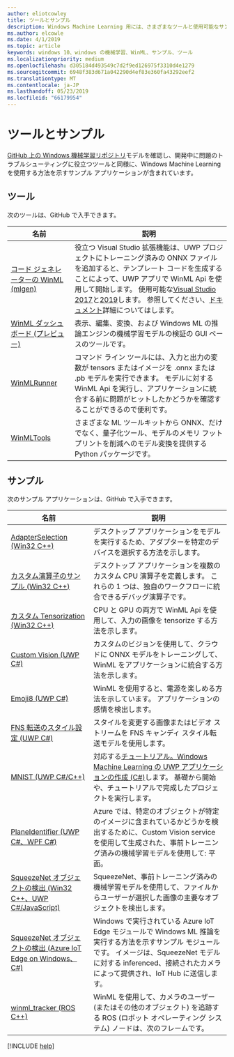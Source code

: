 ```yaml
---
author: eliotcowley
title: ツールとサンプル
description: Windows Machine Learning 用には、さまざまなツールと使用可能なサンプルについて説明します。
ms.author: elcowle
ms.date: 4/1/2019
ms.topic: article
keywords: windows 10、windows の機械学習、WinML、サンプル、ツール
ms.localizationpriority: medium
ms.openlocfilehash: d305184d493549c7d2f9ed126975f3310d4e1279
ms.sourcegitcommit: 6948f383d671a042290d4ef83e360fa43292eef2
ms.translationtype: MT
ms.contentlocale: ja-JP
ms.lasthandoff: 05/23/2019
ms.locfileid: "66179954"
---
```

# <a name="tools-and-samples"></a>ツールとサンプル

[GitHub 上の Windows 機械学習リポジトリ](https://github.com/Microsoft/Windows-Machine-Learning)モデルを確認し、開発中に問題のトラブルシューティングに役立つツールと同様に、Windows Machine Learning を使用する方法を示すサンプル アプリケーションが含まれています。

## <a name="tools"></a>ツール

次のツールは、GitHub で入手できます。

| 名前 | 説明 |
|------|-------------|
| [コード ジェネレーターの WinML (mlgen)](https://marketplace.visualstudio.com/items?itemName=WinML.mlgen) | 役立つ Visual Studio 拡張機能は、UWP プロジェクトにトレーニング済みの ONNX ファイルを追加すると、テンプレート コードを生成することによって、UWP アプリで WinML Api を使用して開始します。 使用可能な[Visual Studio 2017](https://marketplace.visualstudio.com/items?itemName=WinML.mlgen)と[2019](https://marketplace.visualstudio.com/items?itemName=WinML.MLGenV2)します。 参照してください、[ドキュメント](mlgen.md)詳細についてはします。
| [WinML ダッシュ ボード (プレビュー)](https://github.com/Microsoft/Windows-Machine-Learning/tree/master/Tools/WinMLDashboard) | 表示、編集、変換、および Windows ML の推論エンジンの機械学習モデルの検証の GUI ベースのツールです。 |
| [WinMLRunner](https://github.com/Microsoft/Windows-Machine-Learning/tree/master/Tools/WinMLRunner) | コマンド ライン ツールには、入力と出力の変数が tensors またはイメージを .onnx または .pb モデルを実行できます。 モデルに対する WinML Api を実行し、アプリケーションに統合する前に問題がヒットしたかどうかを確認することができるので便利です。 |
| [WinMLTools](https://pypi.org/project/winmltools/) | さまざまな ML ツールキットから ONNX、だけでなく、量子化ツール、モデルのメモリ フット プリントを削減へのモデル変換を提供する Python パッケージです。 |

## <a name="samples"></a>サンプル

次のサンプル アプリケーションは、GitHub で入手できます。

| 名前 | 説明 |
|------|-------------|
| [AdapterSelection (Win32 C++)](https://github.com/Microsoft/Windows-Machine-Learning/tree/master/Samples/AdapterSelection/AdapterSelection/cpp) | デスクトップ アプリケーションをモデルを実行するため、アダプターを特定のデバイスを選択する方法を示します。 |
| [カスタム演算子のサンプル (Win32 C++)](https://github.com/Microsoft/Windows-Machine-Learning/tree/master/Samples/CustomOperatorCPU/desktop/cpp) | デスクトップ アプリケーションを複数のカスタム CPU 演算子を定義します。 これらの 1 つは、独自のワークフローに統合できるデバッグ演算子です。 |
| [カスタム Tensorization (Win32 C++)](https://github.com/Microsoft/Windows-Machine-Learning/tree/master/Samples/CustomTensorization) | CPU と GPU の両方で WinML Api を使用して、入力の画像を tensorize する方法を示します。 |
| [Custom Vision (UWP C#)](https://docs.microsoft.com/azure/cognitive-services/custom-vision-service/custom-vision-onnx-windows-ml) | カスタムのビジョンを使用して、クラウドに ONNX モデルをトレーニングして、WinML をアプリケーションに統合する方法を示します。 |
| [Emoji8 (UWP C#)](https://github.com/Microsoft/Windows-Machine-Learning/tree/master/Samples/Emoji8/UWP/cs) | WinML を使用すると、電源を楽しめる方法を示しています。 アプリケーションの感情を検出します。 |
| [FNS 転送のスタイル設定 (UWP C#)](https://github.com/Microsoft/Windows-Machine-Learning/tree/master/Samples/FNSCandyStyleTransfer) | スタイルを変更する画像またはビデオ ストリームを FNS キャンディ スタイル転送モデルを使用します。 |
| [MNIST (UWP C#/C++)](https://github.com/Microsoft/Windows-Machine-Learning/tree/master/Samples/MNIST) | 対応する[チュートリアル。Windows Machine Learning の UWP アプリケーションの作成 (C#)](get-started-uwp.md)します。 基礎から開始や、チュートリアルで完成したプロジェクトを実行します。 |
| [PlaneIdentifier (UWP C#、WPF C#)](https://github.com/Microsoft/Windows-AppConsult-Samples-UWP/tree/master/PlaneIdentifier) | Azure では、特定のオブジェクトが特定のイメージに含まれているかどうかを検出するために、Custom Vision service を使用して生成された、事前トレーニング済みの機械学習モデルを使用して: 平面。 |
| [SqueezeNet オブジェクトの検出 (Win32 C++、UWP C#/JavaScript)](https://github.com/Microsoft/Windows-Machine-Learning/tree/master/Samples/SqueezeNetObjectDetection) | SqueezeNet、事前トレーニング済みの機械学習モデルを使用して、ファイルからユーザーが選択した画像の主要なオブジェクトを検出します。 |
| [SqueezeNet オブジェクトの検出 (Azure IoT Edge on Windows、 C#)](https://github.com/Microsoft/Windows-iotcore-samples/tree/develop/Samples/EdgeModules/SqueezeNetObjectDetection/cs) | Windows で実行されている Azure IoT Edge モジュールで Windows ML 推論を実行する方法を示すサンプル モジュールです。 イメージは、SqueezeNet モデルに対する inferenced、接続されたカメラによって提供され、IoT Hub に送信します。 |
| [winml_tracker (ROS C++)](https://github.com/ms-iot/winml_tracker) | WinML を使用して、カメラのユーザー (またはその他のオブジェクト) を追跡する ROS (ロボット オペレーティング システム) ノードは、次のフレームです。 |

[!INCLUDE [help](../includes/get-help.md)]
